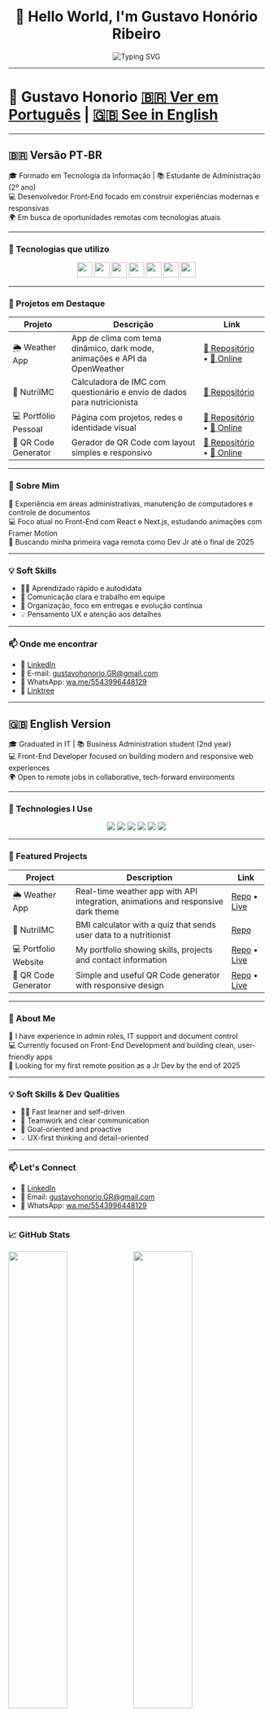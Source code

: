 <h1 align="center">👋 Hello World, I'm Gustavo Honório Ribeiro</h1>

<p align="center">
  <img src="https://readme-typing-svg.demolab.com?font=Fira+Code&weight=500&size=22&pause=1000&color=F7F7F7&center=true&vCenter=true&width=435&lines=Front-End+Developer;React+%7C+Next.js+%7C+TailwindCSS;Modern+and+Responsive+Web+Apps;Open+to+Remote+Opportunities+%F0%9F%9A%80" alt="Typing SVG" />
</p>

---

# 👋 Gustavo Honorio [🇧🇷 Ver em Português](#versao-pt-br) | [🇬🇧 See in English](#english-version)

---

## 🇧🇷 Versão PT‑BR <a name="versao-pt-br"></a>

🎓 Formado em Tecnologia da Informação | 📚 Estudante de Administração (2º ano)  
💻 Desenvolvedor Front‑End focado em construir experiências modernas e responsivas  
🌍 Em busca de oportunidades remotas com tecnologias atuais

---

### 🚀 Tecnologias que utilizo

<p align="center">
  <img src="https://cdn.jsdelivr.net/gh/devicons/devicon/icons/html5/html5-original.svg" height="30" />
  <img src="https://cdn.jsdelivr.net/gh/devicons/devicon/icons/css3/css3-original.svg" height="30" />
  <img src="https://cdn.jsdelivr.net/gh/devicons/devicon/icons/javascript/javascript-original.svg" height="30" />
  <img src="https://cdn.jsdelivr.net/gh/devicons/devicon/icons/react/react-original.svg" height="30" />
  <img src="https://cdn.jsdelivr.net/gh/devicons/devicon/icons/nextjs/nextjs-original.svg" height="30" />
  <img src="https://cdn.jsdelivr.net/gh/devicons/devicon/icons/tailwindcss/tailwindcss-plain.svg" height="30" />
  <img src="https://cdn.jsdelivr.net/gh/devicons/devicon/icons/git/git-original.svg" height="30" />
</p>

---

### 📌 Projetos em Destaque

| Projeto              | Descrição                                                                                                     | Link                                                                                     |
|----------------------|---------------------------------------------------------------------------------------------------------------|------------------------------------------------------------------------------------------|
| 🌦️ Weather App       | App de clima com tema dinâmico, dark mode, animações e API da OpenWeather                                     | [🔗 Repositório](https://github.com/GustavoHRdev/Weather-App) • [🔴 Online](https://gustavohrdev.github.io/Weather-App/) |
| 🧬 NutriIMC          | Calculadora de IMC com questionário e envio de dados para nutricionista                                        | [🔗 Repositório](https://github.com/GustavoHRdev/NutriIMC)                               |
| 💻 Portfólio Pessoal | Página com projetos, redes e identidade visual                                                                 | [🔗 Repositório](https://github.com/GustavoHRdev/GHR.portfolio) • [🔴 Online](https://gustavohrdev.github.io/GHR.portfolio/) |
| 📱 QR Code Generator | Gerador de QR Code com layout simples e responsivo                                                            | [🔗 Repositório](https://github.com/GustavoHRdev/QR-code-generator) • [🔴 Online](https://gustavohrdev.github.io/QR-code-generator/) |

---

### 🧠 Sobre Mim

💼 Experiência em áreas administrativas, manutenção de computadores e controle de documentos  
💻 Foco atual no Front-End com React e Next.js, estudando animações com Framer Motion  
🎯 Buscando minha primeira vaga remota como Dev Jr até o final de 2025  

---

### 💡 Soft Skills

- 👨‍💻 Aprendizado rápido e autodidata  
- 🤝 Comunicação clara e trabalho em equipe  
- 🎯 Organização, foco em entregas e evolução contínua  
- 💡 Pensamento UX e atenção aos detalhes

---

### 📫 Onde me encontrar

- 💼 [LinkedIn](https://www.linkedin.com/in/gustavohrdev)  
- 📧 E-mail: [gustavohonorio.GR@gmail.com](mailto:gustavohonorio.GR@gmail.com)  
- 📱 WhatsApp: [wa.me/5543996448129](https://wa.me/5543996448129)  
- 🌳 [Linktree](https://gustavohrdev.github.io/Linktree-GHR/)

---

## 🇬🇧 English Version <a name="english-version"></a>

🎓 Graduated in IT | 📚 Business Administration student (2nd year)  
💻 Front-End Developer focused on building modern and responsive web experiences  
🌍 Open to remote jobs in collaborative, tech-forward environments

---

### 🚀 Technologies I Use

<p align="center">
  <img src="https://img.shields.io/badge/HTML5-E34F26?style=flat&logo=html5&logoColor=white" />
  <img src="https://img.shields.io/badge/CSS3-1572B6?style=flat&logo=css3&logoColor=white" />
  <img src="https://img.shields.io/badge/JavaScript-F7DF1E?style=flat&logo=javascript&logoColor=black" />
  <img src="https://img.shields.io/badge/React-20232A?style=flat&logo=react&logoColor=61DAFB" />
  <img src="https://img.shields.io/badge/Next.js-000?style=flat&logo=nextdotjs&logoColor=white" />
  <img src="https://img.shields.io/badge/TailwindCSS-38B2AC?style=flat&logo=tailwind-css&logoColor=white" />
</p>

---

### 📌 Featured Projects

| Project              | Description                                                                                                   | Link                                                                                     |
|----------------------|---------------------------------------------------------------------------------------------------------------|------------------------------------------------------------------------------------------|
| 🌦️ Weather App       | Real-time weather app with API integration, animations and responsive dark theme                              | [Repo](https://github.com/GustavoHRdev/Weather-App) • [Live](https://gustavohrdev.github.io/Weather-App/) |
| 🧬 NutriIMC          | BMI calculator with a quiz that sends user data to a nutritionist                                             | [Repo](https://github.com/GustavoHRdev/NutriIMC)                                         |
| 💻 Portfolio Website | My portfolio showing skills, projects and contact information                                                 | [Repo](https://github.com/GustavoHRdev/GHR.portfolio) • [Live](https://gustavohrdev.github.io/GHR.portfolio/) |
| 📱 QR Code Generator | Simple and useful QR Code generator with responsive design                                                    | [Repo](https://github.com/GustavoHRdev/QR-code-generator) • [Live](https://gustavohrdev.github.io/QR-code-generator/) |

---

### 🧠 About Me

💼 I have experience in admin roles, IT support and document control  
💻 Currently focused on Front-End Development and building clean, user-friendly apps  
🎯 Looking for my first remote position as a Jr Dev by the end of 2025

---

### 💡 Soft Skills & Dev Qualities

- 👨‍💻 Fast learner and self-driven  
- 🤝 Teamwork and clear communication  
- 🎯 Goal-oriented and proactive  
- 💡 UX-first thinking and detail-oriented

---

### 📫 Let's Connect

- 💼 [LinkedIn](https://www.linkedin.com/in/gustavohrdev)  
- 📧 Email: [gustavohonorio.GR@gmail.com](mailto:gustavohonorio.GR@gmail.com)  
- 📱 WhatsApp: [wa.me/5543996448129](https://wa.me/5543996448129)

---

### 📈 GitHub Stats

<p align="left">
  <img width="48%" src="https://github-readme-stats.vercel.app/api?username=gustavohrdev&show_icons=true&theme=tokyonight&hide_title=true" />
  <img width="48%" src="https://github-readme-stats.vercel.app/api/top-langs/?username=gustavohrdev&layout=compact&theme=tokyonight" />
</p>

---

### 🐍 Contribution Snake Animation

![snake gif](https://github.com/gustavohrdev/gustavohrdev/blob/output/github-contribution-grid-snake.svg)

---

<details>
  <summary>🧩 Animation Credits</summary>

- 💬 [Readme Typing SVG](https://readme-typing-svg.demolab.com/)
- 🐍 [GitHub Snake Animation](https://github.com/Platane/snk)
- ✨ [Animated Emojis](https://github.com/sercanov/animated-emojis)
- 🛠️ [Devicon Icons](https://devicon.dev/)
</details>

---

<p align="center">
  <img src="https://raw.githubusercontent.com/mayhemantt/mayhemantt/master/animat-rocket.gif" width="30" />
  <strong>Keep learning, keep building, keep dreaming!</strong>
</p>
